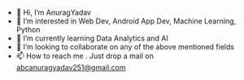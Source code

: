 - 👋 Hi, I’m AnuragYadav
- 👀 I’m interested in Web Dev, Android App Dev, Machine Learning, Python
- 🌱 I’m currently learning Data Analytics and AI
- 💞️ I’m looking to collaborate on any of the above mentioned fields
- 📫 How to reach me . Just drop a mail on abcanuragyadav251@gmail.com 

<!---
AnuragYadav12/AnuragYadav12 is a ✨ special ✨ repository because its `README.md` (this file) appears on your GitHub profile.
You can click the Preview link to take a look at your changes.
--->
